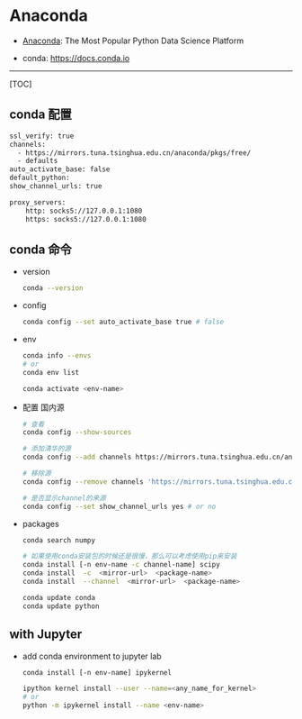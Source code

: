 # Anaconda

* [Anaconda](https://www.anaconda.com/): The Most Popular Python Data Science Platform

* conda: https://docs.conda.io

---

[TOC]

## conda 配置

```sh title="~/.condarc"
ssl_verify: true
channels:
  - https://mirrors.tuna.tsinghua.edu.cn/anaconda/pkgs/free/
  - defaults
auto_activate_base: false
default_python:
show_channel_urls: true

proxy_servers:
    http: socks5://127.0.0.1:1080
    https: socks5://127.0.0.1:1080
```

## conda 命令

* version
  ```sh
  conda --version
  ```

* config
  ```sh
  conda config --set auto_activate_base true # false
  ```

* env
  ```sh
  conda info --envs
  # or
  conda env list

  conda activate <env-name>
  ```

* 配置 国内源
  ```sh
  # 查看
  conda config --show-sources

  # 添加清华的源
  conda config --add channels https://mirrors.tuna.tsinghua.edu.cn/anaconda/pkgs/free

  # 移除源
  conda config --remove channels 'https://mirrors.tuna.tsinghua.edu.cn/anaconda/pkgs/free/'

  # 是否显示channel的来源
  conda config --set show_channel_urls yes # or no
  ```

* packages
  ```sh
  conda search numpy

  # 如果使用conda安装包的时候还是很慢，那么可以考虑使用pip来安装
  conda install [-n env-name -c channel-name] scipy
  conda install  -c  <mirror-url>  <package-name>
  conda install  --channel  <mirror-url>  <package-name>

  conda update conda
  conda update python
  ```

## with Jupyter

* add conda environment to jupyter lab
  ```sh
  conda install [-n env-name] ipykernel

  ipython kernel install --user --name=<any_name_for_kernel>
  # or
  python -m ipykernel install --name <env-name>
  ```
